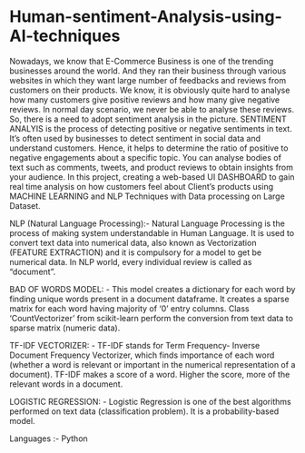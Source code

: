 # Human-sentiment-Analysis-using-AI-techniques
Nowadays, we know that E-Commerce Business is one of the trending businesses around the world. And they ran their business through various websites in which they want large number of feedbacks and reviews from customers on their products. We know, it is obviously quite hard to analyse how many customers give positive reviews and how many give negative reviews. In normal day scenario, we never be able to analyse these reviews. So, there is a need to adopt sentiment analysis in the picture.
SENTIMENT ANALYIS is the process of detecting positive or negative sentiments in text. It’s often used by businesses to detect sentiment in social data and understand customers. Hence, it helps to determine the ratio of positive to negative engagements about a specific topic. You can analyse bodies of text such as comments, tweets, and product reviews to obtain insights from your audience.
In this project, creating a web-based UI DASHBOARD to gain real time analysis on how customers feel about Client’s products using MACHINE LEARNING and NLP Techniques with Data processing on Large Dataset. 



NLP (Natural Language Processing):- 
Natural Language Processing is the process of making system understandable in Human Language. It is used to convert text data into numerical data, also known as Vectorization (FEATURE EXTRACTION) and it is compulsory for a model to get be numerical data. In NLP world, every individual review is called as “document”.

BAD OF WORDS MODEL: - This model creates a dictionary for each word by finding unique words present in a document dataframe. It creates a sparse matrix for each word having majority of ‘0’ entry columns.
Class ‘CountVectorizer’ from scikit-learn perform the conversion from text data to sparse matrix (numeric data).

TF-IDF VECTORIZER: - TF-IDF stands for Term Frequency- Inverse Document Frequency Vectorizer, which finds importance of each word (whether a word is relevant or important in the numerical representation of a document). TF-IDF makes a score of a word. Higher the score, more of the relevant words in a document.

LOGISTIC REGRESSION: - Logistic Regression is one of the best algorithms performed on text data (classification problem). It is a probability-based model.
 

Languages :- Python
